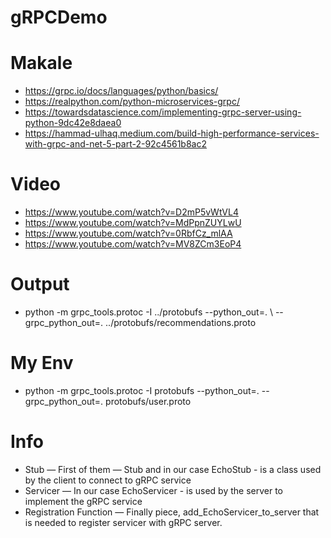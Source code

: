 # gRPCDemo 

# Makale 

* https://grpc.io/docs/languages/python/basics/
* https://realpython.com/python-microservices-grpc/
* https://towardsdatascience.com/implementing-grpc-server-using-python-9dc42e8daea0
* https://hammad-ulhaq.medium.com/build-high-performance-services-with-grpc-and-net-5-part-2-92c4561b8ac2

# Video
* https://www.youtube.com/watch?v=D2mP5vWtVL4
* https://www.youtube.com/watch?v=MdPpnZUYLwU
* https://www.youtube.com/watch?v=0RbfCz_mlAA
* https://www.youtube.com/watch?v=MV8ZCm3EoP4

# Output 
* python -m grpc_tools.protoc -I ../protobufs --python_out=. \   --grpc_python_out=. ../protobufs/recommendations.proto

# My Env
* python -m grpc_tools.protoc -I protobufs --python_out=.   --grpc_python_out=. protobufs/user.proto  


# Info
* Stub — First of them — Stub and in our case EchoStub - is a class used by the client to connect to gRPC service
* Servicer — In our case EchoServicer - is used by the server to implement the gRPC service
* Registration Function — Finally piece, add_EchoServicer_to_server that is needed to register servicer with gRPC server.
